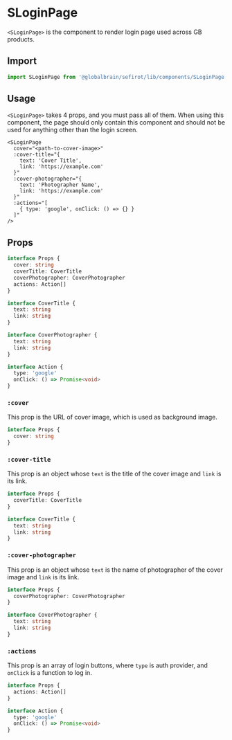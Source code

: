 # SLoginPage <Badge text="3.8.0" />

`<SLoginPage>` is the component to render login page used across GB products.

## Import

```ts
import SLoginPage from '@globalbrain/sefirot/lib/components/SLoginPage.vue'
```

## Usage

`<SLoginPage>` takes 4 props, and you must pass all of them. When using this component, the page should only contain this component and should not be used for anything other than the login screen.

```vue-html
<SLoginPage
  cover="<path-to-cover-image>"
  :cover-title="{
    text: 'Cover Title',
    link: 'https://example.com'
  }"
  :cover-photographer="{
    text: 'Photographer Name',
    link: 'https://example.com'
  }"
  :actions="[
    { type: 'google', onClick: () => {} }
  ]"
/>
```

## Props

```ts
interface Props {
  cover: string
  coverTitle: CoverTitle
  coverPhotographer: CoverPhotographer
  actions: Action[]
}

interface CoverTitle {
  text: string
  link: string
}

interface CoverPhotographer {
  text: string
  link: string
}

interface Action {
  type: 'google'
  onClick: () => Promise<void>
}
```

### `:cover`

This prop is the URL of cover image, which is used as background image.

```ts
interface Props {
  cover: string
}
```

### `:cover-title`

This prop is an object whose `text` is the title of the cover image and `link` is its link.

```ts
interface Props {
  coverTitle: CoverTitle
}

interface CoverTitle {
  text: string
  link: string
}
```

### `:cover-photographer`

This prop is an object whose `text` is the name of photographer of the cover image and `link` is its link.

```ts
interface Props {
  coverPhotographer: CoverPhotographer
}

interface CoverPhotographer {
  text: string
  link: string
}
```

### `:actions`

This prop is an array of login buttons, where `type` is auth provider, and `onClick` is a function to log in.

```ts
interface Props {
  actions: Action[]
}

interface Action {
  type: 'google'
  onClick: () => Promise<void>
}
```
